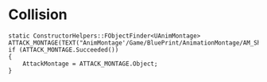# Collision
    static ConstructorHelpers::FObjectFinder<UAnimMontage> ATTACK_MONTAGE(TEXT("AnimMontage'/Game/BluePrint/AnimationMontage/AM_ShinbiAttack.AM_ShinbiAttack'"));
	if (ATTACK_MONTAGE.Succeeded())
	{
		AttackMontage = ATTACK_MONTAGE.Object;
	}
